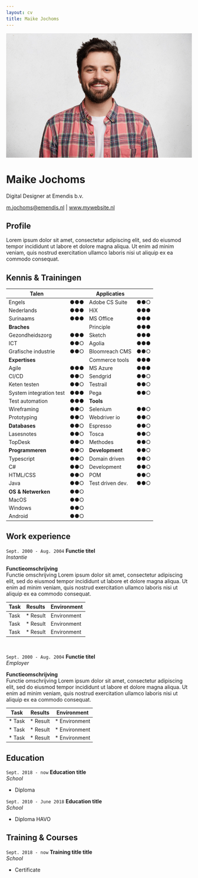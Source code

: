 ```yaml
---
layout: cv
title: Maike Jochoms
---
```


<div id="sectionMain" markdown=1>
<div id="sectionMainPhoto" markdown=1>

<!-- Add your profile picture to the "media" directoy and change the "profile-picture.jpg" text to add it to your resume -->
![Profile picture](./media/img/profile-picture.jpg)

</div>
<div id="sectionMainName" markdown=1>
  
# Maike Jochoms
Digital Designer at Emendis b.v.

<!-- Add your email address and website (if you don't have one, delete the website part -->
  <div id="webaddress">
  <a href="mailto:m.jochoms@emendis.nl">m.jochoms@emendis.nl</a>
  | <a href="http://en.wikipedia.org/wiki/Isaac_Newton">www.mywebsite.nl</a>
  </div>

</div>
</div>


## Profile

Lorem ipsum dolor sit amet, consectetur adipiscing elit, sed do eiusmod tempor incididunt ut labore et dolore magna aliqua. Ut enim ad minim veniam, quis nostrud exercitation ullamco laboris nisi ut aliquip ex ea commodo consequat.

<div id="tableKnowledge" markdown=1>

## Kennis & Trainingen
<!-- Copy paste the circles to define your level ●○○ ●●○ ●●● -->

| **Talen**               |     | **Applicaties**         |     |
|-------------------------|-----|-------------------------|-----|
| Engels                  | ●●● | Adobe CS Suite          | ●●○ | 
| Nederlands              | ●●● | HiX                     | ●●● |
| Surinaams               | ●●● | MS Office               | ●●● |
| **Braches**             |     | Principle               | ●●● |
| Gezondheidszorg         | ●●● | Sketch                  | ●●● |
| ICT                     | ●●○ | Agolia                  | ●●● |
| Grafische industrie     | ●●○ | Bloomreach CMS          | ●●○ |
| **Expertises**          |     | Commerce tools          | ●●● |
| Agile                   | ●●● | MS Azure                | ●●● |
| CI/CD                   | ●●○ | Sendgrid                | ●●○ |
| Keten testen            | ●●○ | Testrail                | ●●○ |
| System integration test | ●●● | Pega                    | ●●○ |
| Test automation         | ●●● | **Tools**               |     |
| Wireframing             | ●●○ | Selenium                | ●●○ |
| Prototyping             | ●●○ | Webdriver io            | ●●○ |
| **Databases**           | ●●○ | Espresso                | ●●○ |
| Lasesnotes              | ●●○ | Tosca                   | ●●○ |
| TopDesk                 | ●●○ | Methodes                | ●●○ |
| **Programmeren**        | ●●○ | **Development**         | ●●○ |
| Typescript              | ●●○ | Domain driven           | ●●○ |
| C#                      | ●●○ | Development             | ●●○ |
| HTML/CSS                | ●●○ | POM                     | ●●○ |
| Java                    | ●●○ | Test driven dev.        | ●●○ |
| **OS & Netwerken**      | ●●○ |                         |     |
| MacOS                   | ●●○ |                         |     |
| Windows                 | ●●○ |                         |     |
| Android                 | ●●○ |                         |     |

</div>

## Work experience

`Sept. 2000 - Aug. 2004`
__Functie titel__ <br/>
*Instantie*

**Functieomschrijving** <br/>
Functie omschrijving Lorem ipsum dolor sit amet, consectetur adipiscing elit, sed do eiusmod tempor incididunt ut labore et dolore
magna aliqua. Ut enim ad minim veniam, quis nostrud exercitation ullamco laboris nisi ut aliquip ex ea commodo consequat.


|   **Task**    |   **Results**   |  **Environment**    |
|---------------|-----------------|---------------------|
|  Task         |  * Result       |    Environment      |
|  Task         |  * Result       |    Environment      |
|  Task         |  * Result       |    Environment      |

<br/>

`Sept. 2000 - Aug. 2004`
__Functie titel__\
*Employer*

**Functieomschrijving** <br/>
Functie omschrijving Lorem ipsum dolor sit amet, consectetur adipiscing elit, sed do eiusmod tempor incididunt ut labore et dolore
magna aliqua. Ut enim ad minim veniam, quis nostrud exercitation ullamco laboris nisi ut aliquip ex ea commodo consequat.

|   **Task**    |   **Results**   |  **Environment**    |
|---------------|-----------------|---------------------|
|  * Task       |  * Result       |  * Environment      |
|  * Task       |  * Result       |  * Environment      |
|  * Task       |  * Result       |  * Environment      |

## Education 

`Sept. 2018 - now`
__Education title__ <br/>
*School*

- Diploma

`Sept. 2010 - June 2018`
__Education title__ <br/>
*School*

- Diploma HAVO



## Training & Courses

`Sept. 2018 - now`
__Training title title__ <br/>
*School*

- Certificate

<div id="Footer" markdown=1>


</div>
